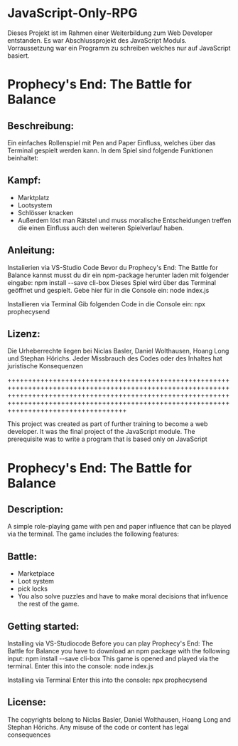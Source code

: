 # JavaScript-Only-RPG

Dieses Projekt ist im Rahmen einer Weiterbildung zum Web Developer entstanden. Es war Abschlussprojekt des JavaScript Moduls. Vorraussetzung war ein Programm zu schreiben welches nur auf JavaScript basiert.

# Prophecy's End: The Battle for Balance

## Beschreibung:
Ein einfaches Rollenspiel mit Pen and Paper Einfluss, welches über das Terminal gespielt werden kann. In dem Spiel sind folgende Funktionen beinhaltet:

## Kampf:
- Marktplatz
- Lootsystem
- Schlösser knacken
- Außerdem löst man Rätstel und muss moralische Entscheidungen treffen die einen Einfluss auch den weiteren Spielverlauf haben.

## Anleitung:
Instalierien via VS-Studio Code Bevor du Prophecy's End: The Battle for Balance kannst musst du dir ein npm-package herunter laden mit folgender eingabe: npm install --save cli-box Dieses Spiel wird über das Terminal geöffnet und gespielt. Gebe hier für in die Console ein: node index.js

Installieren via Terminal Gib folgenden Code in die Console ein: npx prophecysend

## Lizenz:
Die Urheberrechte liegen bei Niclas Basler, Daniel Wolthausen, Hoang Long und Stephan Hörichs. Jeder Missbrauch des Codes oder des Inhaltes hat juristische Konsequenzen


+++++++++++++++++++++++++++++++++++++++++++++++++++++++++++++++++++++++++++++++++++++++++++++++++++++++++++++++++++++++++++++++++++++++++++++++++++++++++++++++++++++++++++++++++++++++++++++++++++++++++++++++++++++++++++++++++++++++++++++++++++++

This project was created as part of further training to become a web developer. It was the final project of the JavaScript module. The prerequisite was to write a program that is based only on JavaScript

# Prophecy's End: The Battle for Balance

## Description:
A simple role-playing game with pen and paper influence that can be played via the terminal. The game includes the following features:

## Battle:
- Marketplace
- Loot system
- pick locks
- You also solve puzzles and have to make moral decisions that influence the rest of the game.

## Getting started:
Installing via VS-Studiocode Before you can play Prophecy's End: The Battle for Balance you have to download an npm package with the following input: npm install --save cli-box This game is opened and played via the terminal. Enter this into the console: node index.js

Installing via Terminal Enter this into the console: npx prophecysend

## License:
The copyrights belong to Niclas Basler, Daniel Wolthausen, Hoang Long and Stephan Hörichs. Any misuse of the code or content has legal consequences
